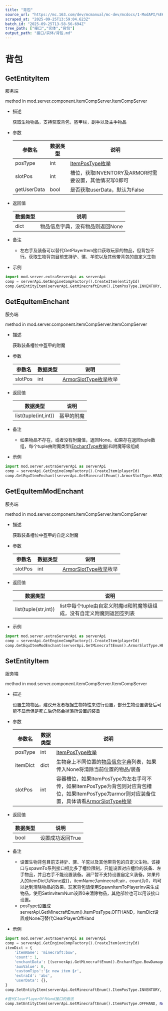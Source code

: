 ```yaml
---
title: "背包"
source_url: "https://mc.163.com/dev/mcmanual/mc-dev/mcdocs/1-ModAPI/%E6%8E%A5%E5%8F%A3/%E5%AE%9E%E4%BD%93/%E8%83%8C%E5%8C%85.html"
scraped_at: "2025-09-25T13:59:04.623Z"
batch_id: "2025-09-25T13-58-56-694Z"
tree_path: ["接口","实体","背包"]
output_path: "接口/实体/背包.md"
---
```


#  背包

##  GetEntityItem

服务端

method in mod.server.component.itemCompServer.ItemCompServer

*   描述
    
    获取生物物品，支持获取背包，盔甲栏，副手以及主手物品
    
*   参数
    
    | 参数名 | 数据类型 | 说明 |
    | --- | --- | --- |
    | posType | int | [ItemPosType枚举](/枚举值/ItemPosType) |
    | slotPos | int | 槽位，获取INVENTORY及ARMOR时需要设置，其他情况写0即可 |
    | getUserData | bool | 是否获取userData，默认为False |
    
*   返回值
    
    | 数据类型 | 说明 |
    | --- | --- |
    | dict | 物品信息字典，没有物品则返回None |
    
*   备注
    
    *   左右手及装备可以替代GetPlayerItem接口获取玩家的物品，但背包不行。获取生物背包目前支持驴、骡、羊驼以及其他带背包的自定义生物
*   示例
    

```python
import mod.server.extraServerApi as serverApi
comp = serverApi.GetEngineCompFactory().CreateItem(entityId)
comp.GetEntityItem(serverApi.GetMinecraftEnum().ItemPosType.INVENTORY, 0)

```

##  GetEquItemEnchant

服务端

method in mod.server.component.itemCompServer.ItemCompServer

*   描述
    
    获取装备槽位中盔甲的附魔
    
*   参数
    
    | 参数名 | 数据类型 | 说明 |
    | --- | --- | --- |
    | slotPos | int | [ArmorSlotType枚举](/枚举值/ArmorSlotType)枚举 |
    
*   返回值
    
    | 数据类型 | 说明 |
    | --- | --- |
    | list(tuple(int,int)) | 盔甲的附魔 |
    
*   备注
    
    *   如果物品不存在，或者没有附魔值，返回None。如果存在返回tuple数组，每个tuple由附魔类型([EnchantType枚举](/枚举值/EnchantType))和附魔等级组成
*   示例
    

```python
import mod.server.extraServerApi as serverApi
comp = serverApi.GetEngineCompFactory().CreateItem(playerId)
comp.GetEquItemEnchant(serverApi.GetMinecraftEnum().ArmorSlotType.HEAD)

```

##  GetEquItemModEnchant

服务端

method in mod.server.component.itemCompServer.ItemCompServer

*   描述
    
    获取装备槽位中盔甲的自定义附魔
    
*   参数
    
    | 参数名 | 数据类型 | 说明 |
    | --- | --- | --- |
    | slotPos | int | [ArmorSlotType枚举](/枚举值/ArmorSlotType)枚举 |
    
*   返回值
    
    | 数据类型 | 说明 |
    | --- | --- |
    | list(tuple(str,int)) | list中每个tuple由自定义附魔id和附魔等级组成，没有自定义附魔则返回空列表 |
    
*   示例
    

```python
import mod.server.extraServerApi as serverApi
comp = serverApi.GetEngineCompFactory().CreateItem(playerId)
comp.GetEquItemModEnchant(serverApi.GetMinecraftEnum().ArmorSlotType.HEAD)

```

##  SetEntityItem

服务端

method in mod.server.component.itemCompServer.ItemCompServer

*   描述
    
    设置生物物品，建议开发者根据生物特性来进行设置，部分生物设置装备后可能不显示但是死亡后仍然会掉落所设置的装备
    
*   参数
    
    | 参数名 | 数据类型 | 说明 |
    | --- | --- | --- |
    | posType | int | [ItemPosType枚举](/枚举值/ItemPosType) |
    | itemDict | dict | 生物身上不同位置的[物品信息字典](https://mc.163.com/dev/mcmanual/mc-dev/mcguide/20-玩法开发/10-基本概念/1-我的世界基础概念.html#物品信息字典#物品信息字典)列表，如果传入None将清除当前位置的物品/装备 |
    | slotPos | int | 容器槽位，如果ItemPosType为左右手可不传，如果ItemPosType为背包则对应背包槽位，如果ItemPosType为armor则对应装备位置，具体请看[ArmorSlotType枚举](/枚举值/ArmorSlotType) |
    
*   返回值
    
    | 数据类型 | 说明 |
    | --- | --- |
    | bool | 设置成功返回True |
    
*   备注
    
    *   设置生物背包目前支持驴、骡、羊驼以及其他带背包的自定义生物。该接口与spawnTo系列接口相比多了槽位限制，只能设置对应槽位的装备、左手物品，并且右手不能设置装备。溺尸暂不支持设置自定义装备。如果传入的itemDict为None或{}，itemName为minecraft:air，count为0，均可以达到清除物品的效果。玩家背包请使用SpawnItemToPlayerInv来生成物品，使用SetInvItemNum设置0来清除物品，其他部位也可以用该接口设置。
    *   posType设置成serverApi.GetMinecraftEnum().ItemPosType.OFFHAND，itemDict设置成None可替代ClearPlayerOffHand
*   示例
    

```python
import mod.server.extraServerApi as serverApi
comp = serverApi.GetEngineCompFactory().CreateItem(entityId)
itemDict = {
    'itemName': 'minecraft:bow',
    'count': 1,
    'enchantData': [(serverApi.GetMinecraftEnum().EnchantType.BowDamage, 1),],
    'auxValue': 0,
    'customTips':'§c new item §r',
    'extraId': 'abc',
    'userData': {},
}
comp.SetEntityItem(serverApi.GetMinecraftEnum().ItemPosType.INVENTORY, itemDict, 0)

#替代ClearPlayerOffHand接口的做法
comp.SetEntityItem(serverApi.GetMinecraftEnum().ItemPosType.OFFHAND, None, 0)

```
